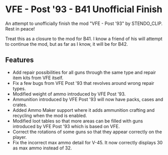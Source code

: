 # VFE - Post '93 - B41 Unofficial Finish

An attempt to unofficially finish the mod "VFE - Post '93" by STENDO_CLIP. Rest in peace!

Treat this as a closure to the mod for B41. I know a friend of his will attempt to continue the mod, but as far as I know, it will be for B42.

## Features

- Add repair possibilities for all guns through the same type and repair item kits from VFE itself.
- Fix a few bugs from VFE Post '93 that revolves around wrong repair types.
- Modified weight of ammo introduced by VFE Post '93.
- Ammunition introduced by VFE Post '93 will now have packs, cases and crates.
- Added Ammo Maker support where it adds ammunition crafting and recycling when the mod is enabled.
- Modified loot tables so that more areas can be filled with guns introduced by VFE Post '93 which is based on VFE.
- Correct the rotations of some guns so that they appear correctly on the player.
- Fix the incorrect max ammo detail for V-45. It now correctly displays 30 as max ammo instead of 32.
